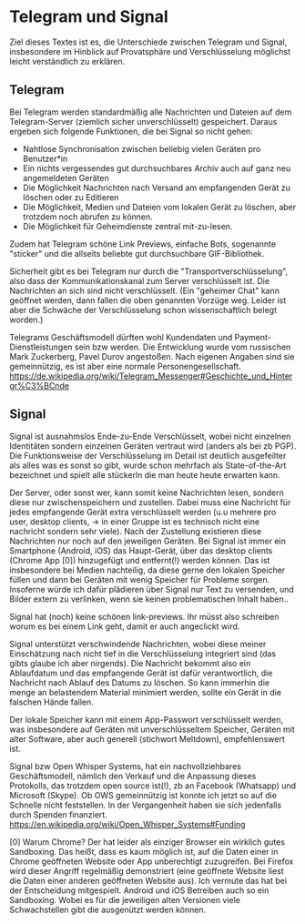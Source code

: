 # Telegram und Signal

Ziel dieses Textes ist es, die Unterschiede zwischen Telegram und Signal, insbesondere im Hinblick auf Provatsphäre und Verschlüsselung möglichst leicht verständlich zu erklären.

## Telegram

Bei Telegram werden standardmäßig alle Nachrichten und Dateien auf dem Telegram-Server (ziemlich sicher unverschlüsselt) gespeichert.
Daraus ergeben sich folgende Funktionen, die bei Signal so nicht gehen:

* Nahtlose Synchronisation zwischen beliebig vielen Geräten pro Benutzer*in
* Ein nichts vergessendes gut durchsuchbares Archiv auch auf ganz neu angemeldeten Geräten
* Die Möglichkeit Nachrichten nach Versand am empfangenden Gerät zu löschen oder zu Editieren
* Die Möglichkeit, Medien und Dateien vom lokalen Gerät zu löschen, aber trotzdem noch abrufen zu können.
* Die Möglichkeit für Geheimdienste zentral mit-zu-lesen.

Zudem hat Telegram schöne Link Previews, einfache Bots, sogenannte "sticker" und die allseits beliebte gut durchsuchbare GIF-Bibliothek.

Sicherheit gibt es bei Telegram nur durch die "Transportverschlüsselung", also dass der Kommunikationskanal zum Server verschlüsselt ist. Die Nachrichten an sich sind nicht verschlüsselt. (Ein "geheimer Chat" kann geöffnet werden, dann fallen die oben genannten Vorzüge weg. Leider ist aber die Schwäche der Verschlüsselung schon wissenschaftlich belegt worden.)

Telegrams Geschäftsmodell dürften wohl Kundendaten und Payment-Dienstleistungen sein bzw werden. Die Entwicklung wurde vom russischen Mark Zuckerberg, Pavel Durov angestoßen. Nach eigenen Angaben sind sie gemeinnützig, es ist aber eine normale Personengesellschaft. https://de.wikipedia.org/wiki/Telegram_Messenger#Geschichte_und_Hintergr%C3%BCnde 

## Signal

Signal ist ausnahmslos Ende-zu-Ende Verschlüsselt, wobei nicht einzelnen Identitäten sondern einzelnen Geräten vertraut wird (anders als bei zb PGP). Die Funktionsweise der Verschlüsselung im Detail ist deutlich ausgefeilter als alles was es sonst so gibt, wurde schon mehrfach als State-of-the-Art bezeichnet und spielt alle stückerln die man heute heute erwarten kann. 

Der Server, oder sonst wer, kann somit keine Nachrichten lesen, sondern diese nur zwischenspeichern und zustellen. Dabei muss eine Nachricht für jedes empfangende Gerät extra verschlüsselt werden (u.u mehrere pro user, desktop clients, -> in einer Gruppe ist es technisch nicht eine nachricht sondern sehr viele). Nach der Zustellung existieren diese Nachrichten nur noch auf den jeweiligen Geräten.
Bei Signal ist immer ein Smartphone (Android, iOS) das Haupt-Gerät, über das desktop clients (Chrome App [0]) hinzugefügt und entfernt(!) werden können.
Das ist insbesondere bei Medien nachteilig, da diese gerne den lokalen Speicher füllen und dann bei Geräten mit wenig Speicher für Probleme sorgen.
Insoferne würde ich dafür plädieren über Signal nur Text zu versenden, und Bilder extern zu verlinken, wenn sie keinen problematischen Inhalt haben..

Signal hat (noch) keine schönen link-previews. Ihr müsst also schreiben worum es bei einem Link geht, damit er auch angeclickt wird.

Signal unterstützt verschwindende Nachrichten, wobei diese meiner Einschätzung nach nicht tief in die Verschlüsselung integriert sind (das gibts glaube ich aber nirgends). Die Nachricht bekommt also ein Ablaufdatum und das empfangende Gerät ist dafür verantwortlich, die Nachricht nach Ablauf des Datums zu löschen. So kann immerhin die menge an belastendem Material minimiert werden, sollte ein Gerät in die falschen Hände fallen.

Der lokale Speicher kann mit einem App-Passwort verschlüsselt werden, was insbesondere auf Geräten mit unverschlüsseltem Speicher, Geräten mit alter Software, aber auch generell (stichwort Meltdown), empfehlenswert ist. 

Signal bzw Open Whisper Systems, hat ein nachvollziehbares Geschäftsmodell, nämlich den Verkauf und die Anpassung dieses Protokolls, das trotzdem open source ist(!), zb an Facebook (Whatsapp) und Microsoft (Skype). Ob OWS gemeinnützig ist konnte ich jetzt so auf die Schnelle nicht feststellen. In der Vergangenheit haben sie sich jedenfalls durch Spenden finanziert. https://en.wikipedia.org/wiki/Open_Whisper_Systems#Funding

[0] Warum Chrome? Der hat leider als einziger Browser ein wirklich gutes Sandboxing. Das heißt, dass es kaum möglich ist, auf die Daten einer in Chrome geöffneten Website oder App unberechtigt zuzugreifen. Bei Firefox wird dieser Angriff regelmäßig demonstriert (eine geöffnete Website liest die Daten einer anderen geöffneten Website aus). Ich vermute das hat bei der Entscheidung mitgespielt.
Android und iOS Betreiben auch so ein Sandboxing. Wobei es für die jeweiligen alten Versionen viele Schwachstellen gibt die ausgenützt werden können.


